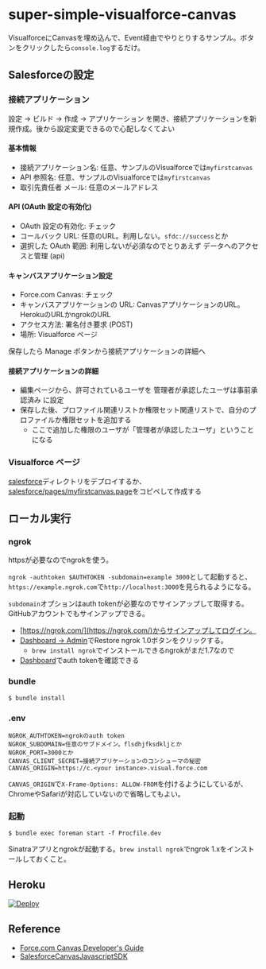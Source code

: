 super-simple-visualforce-canvas
====
VisualforceにCanvasを埋め込んで、Event経由でやりとりするサンプル。ボタンをクリックしたら`console.log`するだけ。

Salesforceの設定
----
### 接続アプリケーション

設定 → ビルド → 作成 → アプリケーション を開き、接続アプリケーションを新規作成。後から設定変更できるので心配しなくてよい

#### 基本情報

* 接続アプリケーション名: 任意、サンプルのVisualforceでは`myfirstcanvas`
* API 参照名: 任意、サンプルのVisualforceでは`myfirstcanvas`
* 取引先責任者 メール: 任意のメールアドレス

#### API (OAuth 設定の有効化)

* OAuth 設定の有効化: チェック
* コールバック URL: 任意のURL。利用しない。`sfdc://success`とか
* 選択した OAuth 範囲: 利用しないが必須なのでとりあえず データへのアクセスと管理 (api)

#### キャンバスアプリケーション設定

* Force.com Canvas: チェック
* キャンバスアプリケーションの URL: CanvasアプリケーションのURL。HerokuのURLかngrokのURL
* アクセス方法: 署名付き要求 (POST)
* 場所: Visualforce ページ

保存したら Manage ボタンから接続アプリケーションの詳細へ

#### 接続アプリケーションの詳細

* 編集ページから、許可されているユーザを 管理者が承認したユーザは事前承認済み に設定
* 保存した後、プロファイル関連リストか権限セット関連リストで、自分のプロファイルか権限セットを追加する
  * ここで追加した権限のユーザが「管理者が承認したユーザ」ということになる

### Visualforce ページ

[salesforce](salesforce)ディレクトリをデプロイするか、[salesforce/pages/myfirstcanvas.page](salesforce/pages/myfirstcanvas.page)をコピペして作成する

ローカル実行
----
### ngrok

httpsが必要なのでngrokを使う。

`ngrok -authtoken $AUTHTOKEN -subdomain=example 3000`として起動すると、`https://example.ngrok.com`で`http://localhost:3000`を見られるようになる。

`subdomain`オプションはauth tokenが必要なのでサインアップして取得する。GitHubアカウントでもサインアップできる。

* [https://ngrok.com/](https://ngrok.com/)からサインアップしてログイン。
* [Dashboard → Admin](https://dashboard.ngrok.com/admin)でRestore ngrok 1.0ボタンをクリックする。
  * `brew install ngrok`でインストールできるngrokがまだ1.7なので
* [Dashboard](https://dashboard.ngrok.com/)でauth tokenを確認できる

### bundle

```
$ bundle install
```

### .env

```
NGROK_AUTHTOKEN=ngrokのauth token
NGROK_SUBDOMAIN=任意のサブドメイン。flsdhjfksdkljとか
NGROK_PORT=3000とか
CANVAS_CLIENT_SECRET=接続アプリケーションのコンシューマの秘密
CANVAS_ORIGIN=https://c.<your instance>.visual.force.com
```

`CANVAS_ORIGIN`で`X-Frame-Options: ALLOW-FROM`を付けるようにしているが、ChromeやSafariが対応していないので省略してもよい。

### 起動

```
$ bundle exec foreman start -f Procfile.dev
```

Sinatraアプリとngrokが起動する。`brew install ngrok`でngrok 1.xをインストールしておくこと。

Heroku
----
[![Deploy](https://www.herokucdn.com/deploy/button.png)](https://heroku.com/deploy)

Reference
----
* [Force.com Canvas Developer's Guide](https://developer.salesforce.com/docs/atlas.en-us.platform_connect.meta/platform_connect/)
* [SalesforceCanvasJavascriptSDK](https://github.com/forcedotcom/SalesforceCanvasJavascriptSDK)
